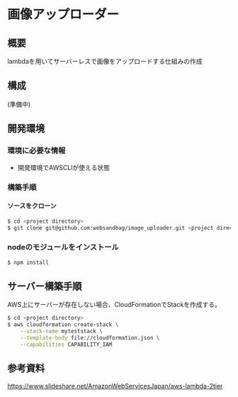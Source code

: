 # 画像アップローダー

## 概要
lambdaを用いてサーバーレスで画像をアップロードする仕組みの作成

## 構成
(準備中)

## 開発環境
### 環境に必要な情報
- 開発環境でAWSCLIが使える状態

### 構築手順
#### ソースをクローン
``` sh
$ cd <project directory>
$ git clone git@github.com:websandbag/image_uploader.git <project directory>
```

### nodeのモジュールをインストール
``` sh
$ npm install
```

## サーバー構築手順
AWS上にサーバーが存在しない場合、CloudFormationでStackを作成する。
``` sh
$ cd <project directory>
$ aws cloudformation create-stack \
    --stack-name myteststack \
    --template-body file://cloudformation.json \
    --capabilities CAPABILITY_IAM
```



## 参考資料
https://www.slideshare.net/AmazonWebServicesJapan/aws-lambda-2tier
